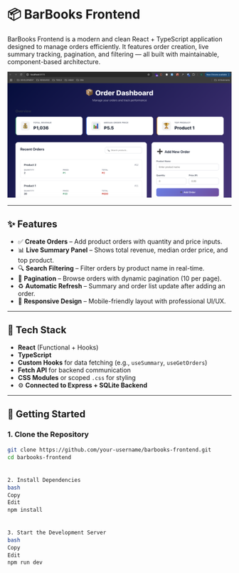 # 📦 BarBooks Frontend

BarBooks Frontend is a modern and clean React + TypeScript application designed to manage orders efficiently. It features order creation, live summary tracking, pagination, and filtering — all built with maintainable, component-based architecture.

![App Preview](./public/barbooks-preview.png)

---

## ✨ Features

- ✅ **Create Orders** – Add product orders with quantity and price inputs.
- 📊 **Live Summary Panel** – Shows total revenue, median order price, and top product.
- 🔍 **Search Filtering** – Filter orders by product name in real-time.
- 📄 **Pagination** – Browse orders with dynamic pagination (10 per page).
- ♻️ **Automatic Refresh** – Summary and order list update after adding an order.
- 📱 **Responsive Design** – Mobile-friendly layout with professional UI/UX.

---

## 🔧 Tech Stack

- **React** (Functional + Hooks)
- **TypeScript**
- **Custom Hooks** for data fetching (e.g., `useSummary`, `useGetOrders`)
- **Fetch API** for backend communication
- **CSS Modules** or scoped `.css` for styling
- ⚙️ **Connected to Express + SQLite Backend**

---

## 🚀 Getting Started

### 1. Clone the Repository

```bash
git clone https://github.com/your-username/barbooks-frontend.git
cd barbooks-frontend


2. Install Dependencies
bash
Copy
Edit
npm install


3. Start the Development Server
bash
Copy
Edit
npm run dev
```
